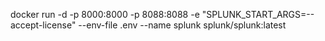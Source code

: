 docker run -d -p 8000:8000 -p 8088:8088 -e "SPLUNK_START_ARGS=--accept-license" --env-file .env  --name splunk splunk/splunk:latest
